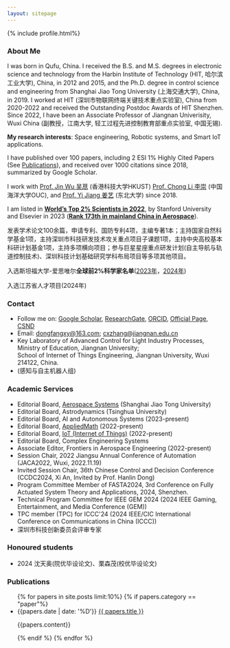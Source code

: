 ```yaml
---
layout: sitepage
---
```





[comment]: # (Insert my picture)
{% include profile.html%}

[comment]: # (Insert my resume below)

### About Me
I was born in Qufu, China. I received the B.S. and M.S. degrees in electronic science and technology from the Harbin Institute of Technology (HIT, 哈尔滨工业大学), China, in 2012 and 2015, and the Ph.D. degree in control science and engineering from Shanghai Jiao Tong University (上海交通大学), China, in 2019. I worked at HIT (深圳市物联网终端关键技术重点实验室), China from 2020-2022 and received the Outstanding Postdoc Awards of HIT Shenzhen. Since 2022, I have been an Associate Professor of Jiangnan Univerisity, Wuxi China (副教授，江南大学, 轻工过程先进控制教育部重点实验室, 中国无锡).

**My research interests**: Space engineering, Robotic systems, and Smart IoT applications. 

I have published over 100 papers, including 2 ESI 1% Highly Cited Papers (See [Publications](https://dongfangxy.github.io/publications/)), and received over 1000 citations since 2018, summarized by Google Scholar. 

I work with [Prof. Jin Wu 吴荩](https://zarathustr.github.io/) (香港科技大学HKUST)  [Prof. Chong Li 李崇](https://coe.ouc.edu.cn/2019/0819/c9094a256005/page.htm) (中国海洋大学OUC), and [Prof. Yi Jiang 姜艺](https://yijiang1992.github.io/) (东北大学) since 2018.

I am listed in **[World’s Top 2% Scientists in 2022](https://elsevier.digitalcommonsdata.com/datasets/btchxktzyw/6)**, by Stanford University and Elsevier in 2023 (**[Rank 173th in mainland China in Aerospace](https://mp.weixin.qq.com/s/rkxaO_kFjHpIWuZNl1ezEw)**).

发表学术论文100余篇，申请专利、国防专利4项，主编专著1本；主持国家自然科学基金1项，主持深圳市科技研发技术攻关重点项目子课题1项，主持中央高校基本科研计划基金1项，主持多项横向项目；参与巨星星座重点研发计划(自主导航与轨道控制技术)、深圳科技计划基础研究学科布局项目等多项其他项目。

入选斯坦福大学-爱思唯尔**全球前2%科学家名单**([2023年](https://elsevier.digitalcommonsdata.com/datasets/btchxktzyw/6)，[2024年](https://elsevier.digitalcommonsdata.com/datasets/btchxktzyw/7))

入选江苏省人才项目(2024年)

### Contact
- Follow me on:
    [Google Scholar](https://scholar.google.com/citations?user=oHzlz50AAAAJ&hl),
    [ResearchGate](https://www.researchgate.net/profile/Chengxi_Zhang5),
    [ORCID](https://orcid.org/0000-0002-3130-6497), 
    [Official Page](https://iot.jiangnan.edu.cn/info/1142/3595.htm),
    [CSND](https://blog.csdn.net/Paolu2022/article/details/135201277) 
- Email: dongfangxy@163.com; cxzhang@jiangnan.edu.cn 
- Key Laboratory of Advanced Control for Light Industry Processes, Ministry of Education, Jiangnan University; <br>
    School of Internet of Things Engineering, Jiangnan University, Wuxi 214122, China.
- (感知与自主机器人组)

### Academic Services
- Editorial Board, [Aerospace Systems](https://www.springer.com/journal/42401/editors) (Shanghai Jiao Tong University)
- Editorial Board, Astrodynamics (Tsinghua University)
- Editorial Board, AI and Autonomous Systems (2023-present)
- Editorial Board, [AppliedMath](https://www.mdpi.com/journal/appliedmath/editors) (2022-present) 
- Editorial Board, [IoT (Internet of Things)](https://www.mdpi.com/journal/IoT/editors) (2022-present) 
- Editorial Board, Complex Engineering Systems
- Associate Editor, Frontiers in Aerospace Engineering (2022-present) 
- Session Chair, 2022 Jiangsu Annual Conference of Automation (JACA2022, Wuxi, 2022.11.19)
- Invited Session Chair, 36th Chinese Control and Decision Conference (CCDC2024, Xi An, Invited by Prof. Hanlin Dong)
- Program Committee Member of FASTA2024, 3rd Conference on Fully Actuated System Theory and Applications, 2024, Shenzhen.
- Technical Program Committee for IEEE GEM 2024 (2024 IEEE Gaming, Entertainment, and Media Conference (GEM))
- TPC member (TPC) for ICCC'24 (2024 IEEE/CIC International Conference on Communications in China (ICCC))
- 深圳市科技创新委员会评审专家


### Honoured students
- 2024 沈天奥(院优毕设论文)、栗森茂(校优毕设论文)  


### Publications
<ul>
{% for papers in site.posts limit:10%}
{% if papers.category == "paper"%}
<li>
  {{papers.date | date: '%D'}} <a href="{{site.baseurl}}{{ papers.url }}">{{ papers.title }}</a>
  <p>{{papers.content}}</p>
</li>
{% endif %}
{% endfor %}
</ul>





<!--
<a href="mailto:dongfangxy@163.com"><span style="line-height:2;">dongfangxy@163.com</span>;  <a href="mailto:cxzhang@jiangnan.edu.cn"><span style="line-height:2;">cxzhang@jiangnan.edu.cn</span>
# Experiences
* New Position, <a href="https://dongfangxy.github.io/">New Affiliation</a>, Location, 2021-
* Post-doc Position,  <a href="https://dongfangxy.github.io/">Harbin Institute of Technology</a>, School of Electronics and Information, Shenzhen, Dec 2019 - 2021.
-->

<!--
# Education
* Ph.D., Control Science and Engineering, <a href="https://dongfangxy.github.io/">Shanghai Jiao Tong University</a>, Shanghai, Mar. 2015 - Dec. 2019. 
* M.S.,  Microelectronics and Solid State Electronics, <a href="https://dongfangxy.github.io/">Harbin Institute of Technology</a>, Shenzhen, Sep. 2012 - Jan. 2015. 
* B.S.,  Electronics Science and Technology, <a href="https://dongfangxy.github.io/">Harbin Institute of Technology</a>, Weihai, Sep. 2008 - Jun. 2012.
-->

<!--
# Other information
* Service: 
国家自然科学基金信息学部函评专家 (Correspondence Review Expert of the National Natural Science Foundation of China, from 2020), Reviewer for more than 20 journals and conferences.
* Awards：
上海交大 2019 届研究生校友班级理事(2019-2024)，哈工大深圳优秀博士后(2021)。
-->

